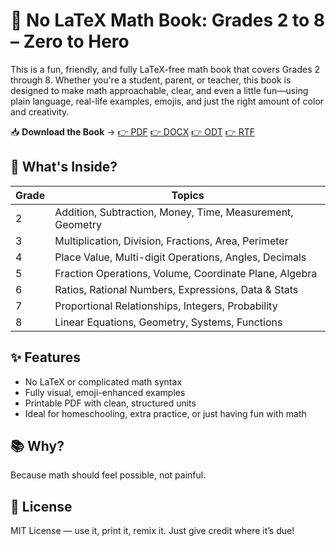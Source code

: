 
# 📘 No LaTeX Math Book: Grades 2 to 8 – Zero to Hero

This is a fun, friendly, and fully LaTeX-free math book that covers Grades 2 through 8. Whether you're a student, parent, or teacher, this book is designed to make math approachable, clear, and even a little fun—using plain language, real-life examples, emojis, and just the right amount of color and creativity.

📥 **Download the Book** -> [👉 PDF](https://raw.githubusercontent.com/zimoshi/nlmb-g2t8-zth/15edb627516e55d299e3c7b3e927e2fc3d1306e9/NoLatex-MathBook-2To8-ZeroToHero.pdf?token=BESLOBCUHMVAO74H22T6IZ3IA4T6G) [👉 DOCX](https://github.com/zimoshi/nlmb-g2t8-zth/raw/refs/heads/main/NoLatex-MathBook-2To8-ZeroToHero.docx) [👉 ODT](https://github.com/zimoshi/nlmb-g2t8-zth/raw/refs/heads/main/NoLatex-MathBook-2To8-ZeroToHero.odt) [👉 RTF](https://github.com/zimoshi/nlmb-g2t8-zth/raw/refs/heads/main/NoLatex-MathBook-2To8-ZeroToHero.rtf)

## 🔢 What's Inside?

| Grade | Topics |
|-------|--------|
| 2     | Addition, Subtraction, Money, Time, Measurement, Geometry |
| 3     | Multiplication, Division, Fractions, Area, Perimeter |
| 4     | Place Value, Multi-digit Operations, Angles, Decimals |
| 5     | Fraction Operations, Volume, Coordinate Plane, Algebra |
| 6     | Ratios, Rational Numbers, Expressions, Data & Stats |
| 7     | Proportional Relationships, Integers, Probability |
| 8     | Linear Equations, Geometry, Systems, Functions |

## ✨ Features

- No LaTeX or complicated math syntax
- Fully visual, emoji-enhanced examples
- Printable PDF with clean, structured units
- Ideal for homeschooling, extra practice, or just having fun with math

## 📚 Why?

Because math should feel possible, not painful.

## 📄 License

MIT License — use it, print it, remix it. Just give credit where it’s due!

